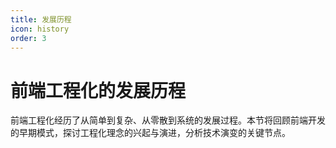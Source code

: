 ```yaml
---
title: 发展历程
icon: history
order: 3
---
```


# 前端工程化的发展历程

前端工程化经历了从简单到复杂、从零散到系统的发展过程。本节将回顾前端开发的早期模式，探讨工程化理念的兴起与演进，分析技术演变的关键节点。
